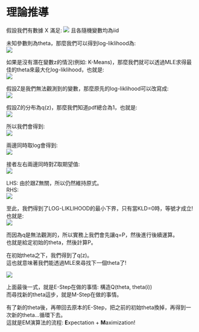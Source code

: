 # 理論推導

假設我們有數據 X 滿足: 
<img src="https://latex.codecogs.com/png.image?\inline&space;\dpi{110}X&space;=&space;(x_1,&space;x_2,&space;...&space;,&space;x_n)" />  且各隨機變數均為iid

未知參數則為theta，那麼我們可以得到log-liklihood為:  
<img src="https://latex.codecogs.com/png.image?\inline&space;\dpi{110}log&space;P(X|\theta&space;)&space;=&space;log(\prod_{i=1}^{n}P(x_i|\theta&space;))=\sum_{i=1}^{n}logP(x_i|\theta&space;)" />

如果是沒有潛在變數z的情況(例如: K-Means)，那麼我們就可以透過MLE求得最佳的theta來最大化log-liklihood，也就是:  
<img src="https://latex.codecogs.com/png.image?\inline&space;\dpi{110}\hat{\theta}_{MLE}=\underset{\theta}{argmax}\&space;\sum_{i=1}^{n}logP(x_i|\theta&space;)" />

假設Z是我們無法觀測到的變數，那麼原先的log-liklihood可以改寫成:  
<img src="https://latex.codecogs.com/png.image?\inline&space;\dpi{110}log&space;P(X|\theta)&space;=&space;log\sum_{Z}{}P(X,Z|\theta&space;)=log\sum_{Z}{}P(X|\theta,Z)P(Z|\theta)"/>

假設Z的分布為q(z)，那麼我們知道pdf總合為1，也就是:  
<img src="https://latex.codecogs.com/png.image?\inline&space;\dpi{110}\sum_{Z}q(z)=1"/>

所以我們會得到:  
<img src="https://latex.codecogs.com/png.image?\inline&space;\dpi{110}P(X|\theta)=\frac{P(X,Z|\theta&space;)}{P(Z|X,\theta)}=\frac{P(X,Z|\theta&space;)/q(Z)}{P(Z|X,\theta)/q(Z)}" />

兩邊同時取log會得到:  
<img src="https://latex.codecogs.com/png.image?\inline&space;\dpi{110}logP(X|\theta)=log\frac{P(X,Z|\theta&space;)/q(Z)}{P(Z|X,\theta)/q(Z)}" />  

接者左右兩邊同時對Z取期望值:  
<img src="https://latex.codecogs.com/png.image?\inline&space;\dpi{110}E_{Z}[logP(X|\theta)]=E_{Z}[log\frac{P(X,Z|\theta&space;)/q(Z)}{P(Z|X,\theta)/q(Z)}]" />  

LHS: 由於跟Z無關，所以仍然維持原式。  
RHS:  
<img src="https://latex.codecogs.com/png.image?\inline&space;\dpi{110}\sum_{Z}q(Z)log\frac{P(X,Z|\theta&space;)/q(Z)}{P(Z|X,\theta&space;)/q(Z))}&space;\\=&space;\sum_{Z}q(Z)log\frac{P(X,Z|\theta)}{q(Z)}&space;-&space;\sum_{Z}q(Z)log\frac{P(Z|X,\theta&space;)}{q(Z)}&space;\\=&space;\sum_{Z}q(Z)log\frac{P(X,Z|\theta)}{q(Z)}&space;&plus;&space;KL_D(q(Z)&space;||&space;P(Z|X,\theta&space;))&space;\\\geq&space;\sum_{Z}q(Z)log\frac{P(X,Z|\theta)}{q(Z)}&space;"  />

至此，我們得到了LOG-LIKLIHOOD的最小下界，只有當KLD=0時，等號才成立!  
也就是:  
<img src="https://latex.codecogs.com/png.image?\inline&space;\dpi{110}q(Z)=&space;P(X,Z|\theta)"  />  

而因為q是無法觀測的，所以實務上我們會先讓q=P，然後進行後續運算。  
也就是給定初始的theta，然後計算P。

在初始theta之下，我們得到了q(z)。  
這也就意味著我們能透過MLE來尋找下一個theta了!  

<img src="https://latex.codecogs.com/png.image?\inline&space;\dpi{110}\hat{\theta&space;}&space;\\=&space;\underset{\theta&space;}{argmax}&space;\sum_{Z}q(Z)log\frac{P(X,Z|\theta)}{q(Z)}&space;\\=&space;\underset{\theta&space;}{argmax}&space;\sum_{Z}P(Z|X,\theta^{(i)})log\frac{P(X,Z|\theta)}{P(Z|X,\theta^{(i)})}&space;\\=&space;\underset{\theta&space;}{argmax}&space;\sum_{Z}P(Z|X,\theta^{(i)})(logP(X,Z|\theta)-log&space;P(Z|X,\theta^{(i)})&space;\\=&space;\underset{\theta&space;}{argmax}&space;\sum_{Z}P(Z|X,\theta^{(i)})logP(X,Z|\theta)&space;\\=&space;\underset{\theta&space;}{argmax}&space;E_{Z|X,\theta^{(i)}}[logP(X,Z|\theta)]"  />

上面最後一式，就是E-Step在做的事情: 構造Q(theta, theta(i))  
而尋找新的theta這步，就是M-Step在做的事情。  

有了新的theta後，再帶回去原本的E-Step，把之前的初始theta換掉，再得到一次新的theta...循環下去。  
這就是EM演算法的流程: **E**xpectation + **M**aximization!  
